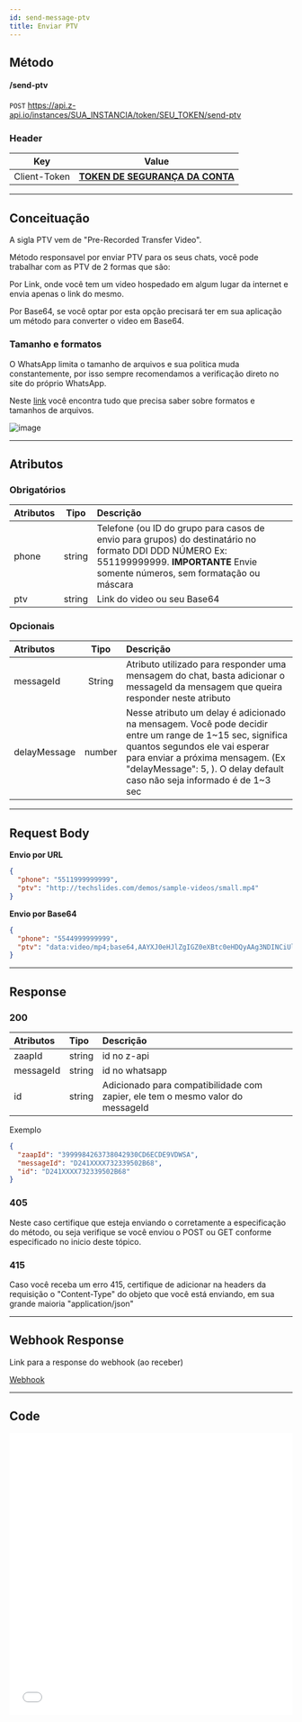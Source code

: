 ```yaml
---
id: send-message-ptv
title: Enviar PTV
---
```


## Método

#### /send-ptv

`POST` https://api.z-api.io/instances/SUA_INSTANCIA/token/SEU_TOKEN/send-ptv

### Header

|      Key       |            Value            |
| :------------: |     :-----------------:     |
|  Client-Token  | **[TOKEN DE SEGURANÇA DA CONTA](../security/client-token)** |
---

## Conceituação

A sigla PTV vem de "Pre-Recorded Transfer Video".

Método responsavel por enviar PTV para os seus chats, você pode trabalhar com as PTV de 2 formas que são:

Por Link, onde você tem um video hospedado em algum lugar da internet e envia apenas o link do mesmo.

Por Base64, se você optar por esta opção precisará ter em sua aplicação um método para converter o video em Base64.

### Tamanho e formatos

O WhatsApp limita o tamanho de arquivos e sua politica muda constantemente, por isso sempre recomendamos a verificação direto no site do próprio WhatsApp.

Neste [link] você encontra tudo que precisa saber sobre formatos e tamanhos de arquivos.

[link]: https://developers.facebook.com/docs/whatsapp/api/media

![image](../../img/send-message-ptv.jpeg)

---

## Atributos

### Obrigatórios

| Atributos | Tipo | Descrição |
| :-- | :-: | :-- |
| phone | string | Telefone (ou ID do grupo para casos de envio para grupos) do destinatário no formato DDI DDD NÚMERO Ex: 551199999999. **IMPORTANTE** Envie somente números, sem formatação ou máscara |
| ptv | string | Link do video ou seu Base64 |

### Opcionais

| Atributos | Tipo | Descrição |
| :-- | :-: | :-- |
| messageId | String | Atributo utilizado para responder uma mensagem do chat, basta adicionar o messageId da mensagem que queira responder neste atributo |
| delayMessage | number | Nesse atributo um delay é adicionado na mensagem. Você pode decidir entre um range de 1~15 sec, significa quantos segundos ele vai esperar para enviar a próxima mensagem. (Ex "delayMessage": 5, ). O delay default caso não seja informado é de 1~3 sec |

---

## Request Body

**Envio por URL**
```json
{
  "phone": "5511999999999",
  "ptv": "http://techslides.com/demos/sample-videos/small.mp4"
}
```

**Envio por Base64**
```json
{
  "phone": "5544999999999",
  "ptv": "data:video/mp4;base64,AAYXJ0eHJlZgIGZ0eXBtc0eHDQyAAg3NDINCiUlRUAAAG1wNDJtcD"
}
```

---

## Response

### 200

| Atributos | Tipo   | Descrição      |
| :-------- | :----- | :------------- |
| zaapId    | string | id no z-api    |
| messageId | string | id no whatsapp |
| id | string | Adicionado para compatibilidade com zapier, ele tem o mesmo valor do messageId |

Exemplo

```json
{
  "zaapId": "3999984263738042930CD6ECDE9VDWSA",
  "messageId": "D241XXXX732339502B68",
  "id": "D241XXXX732339502B68"
}
```


### 405

Neste caso certifique que esteja enviando o corretamente a especificação do método, ou seja verifique se você enviou o POST ou GET conforme especificado no inicio deste tópico.

### 415

Caso você receba um erro 415, certifique de adicionar na headers da requisição o "Content-Type" do objeto que você está enviando, em sua grande maioria "application/json"

---

## Webhook Response

Link para a response do webhook (ao receber)

[Webhook](../webhooks/on-message-received#exemplo-de-retorno-de-ptv)

---

## Code

<iframe src="//api.apiembed.com/?source=https://raw.githubusercontent.com/Z-API/z-api-docs/main/json-examples/send-ptv.json&targets=all" frameborder="0" scrolling="no" width="100%" height="500px" seamless></iframe>
